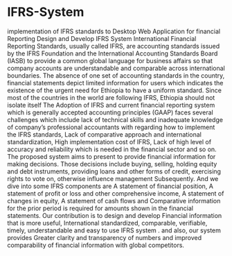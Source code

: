 # IFRS-System
implementation of IFRS standards to Desktop Web Application for financial Reporting
Design and Develop IFRS System
International Financial Reporting Standards, usually called IFRS, are accounting standards issued by the 
IFRS Foundation and the International Accounting Standards Board (IASB) to provide a common global 
language for business affairs so that company accounts are understandable and comparable across 
international boundaries. The absence of one set of accounting standards in the country, financial 
statements depict limited information for users which indicates the existence of the urgent need for Ethiopia 
to have a uniform standard. Since most of the countries in the world are following IFRS, Ethiopia should 
not isolate itself The Adoption of IFRS and current financial reporting system which is generally accepted 
accounting principles (GAAP) faces several challenges which include lack of technical skills and 
inadequate knowledge of company’s professional accountants with regarding how to implement the IFRS 
standards, Lack of comparative approach and international standardization, High implementation cost of 
IFRS, Lack of high level of accuracy and reliability which is needed in the financial sector and so on. The 
proposed system aims to present to provide financial information for making decisions. Those decisions 
include buying, selling, holding equity and debt instruments, providing loans and other forms of credit, 
exercising rights to vote on, otherwise influence management Subsequently. And we dive into some IFRS 
components are A statement of financial position, A statement of profit or loss and other comprehensive 
income, A statement of changes in equity, A statement of cash flows and Comparative information for the 
prior period is required for amounts shown in the financial statements. Our contribution is to design and 
develop Financial information that is more useful, International standardized, comparable, verifiable, 
timely, understandable and easy to use IFRS system . and also, our system provides Greater clarity and 
transparency of numbers and improved comparability of financial information with global competitors.
